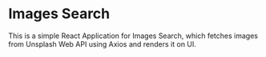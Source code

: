 # Images Search

This is a simple React Application for Images Search, which fetches images from Unsplash Web API using Axios and renders it on UI.

